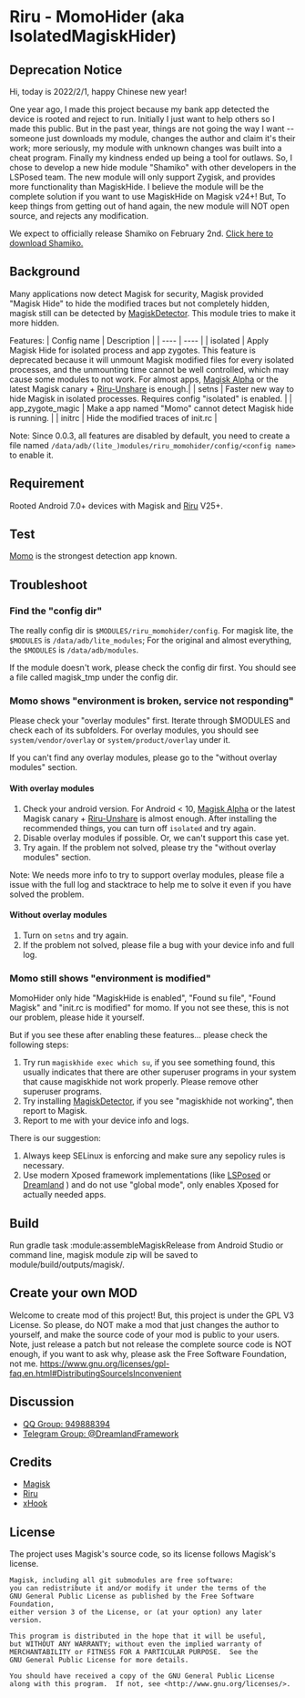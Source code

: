 # Riru - MomoHider (aka IsolatedMagiskHider)
## Deprecation Notice
Hi, today is 2022/2/1, happy Chinese new year! 

One year ago, I made this project because my bank app detected the device is rooted and reject to run. Initially I just want to help others so I made this public. But in the past year, things are not going the way I want -- someone just downloads my module, changes the author and claim it's their work; more seriously, my module with unknown changes was built into a cheat program. Finally my kindness ended up being a tool for outlaws. So, I chose to develop a new hide module "Shamiko" with other developers in the LSPosed team. The new module will only support Zygisk, and provides more functionality than MagiskHide. I believe the module will be the complete solution if you want to use MagiskHide on Magisk v24+! But, To keep things from getting out of hand again, the new module will NOT open source, and rejects any modification. 

We expect to officially release Shamiko on February 2nd. [Click here to download Shamiko.](https://lsposed.github.io/)

## Background
Many applications now detect Magisk for security, Magisk provided "Magisk Hide" to hide the modified traces but not completely hidden, magisk still can be detected by [MagiskDetector](https://github.com/vvb2060/MagiskDetector). This module tries to make it more hidden.

Features:
| Config name | Description |
|  ----  | ----  |
| isolated | Apply Magisk Hide for isolated process and app zygotes. This feature is deprecated because it will unmount Magisk modified files for every isolated processes, and the unmounting time cannot be well controlled, which may cause some modules to not work. For almost apps, [Magisk Alpha](https://github.com/vvb2060/magisk/tree/alpha) or the latest Magisk canary + [Riru-Unshare](https://github.com/vvb2060/riru-unshare) is enough.|
| setns | Faster new way to hide Magisk in isolated processes. Requires config "isolated" is enabled. |
| app_zygote_magic | Make a app named "Momo" cannot detect Magisk hide is running. |
| initrc | Hide the modified traces of init.rc |

Note: Since 0.0.3, all features are disabled by default, you need to create a file named `/data/adb/(lite_)modules/riru_momohider/config/<config name>` to enable it.

## Requirement
Rooted Android 7.0+ devices with Magisk and [Riru](https://github.com/RikkaApps/Riru) V25+.

## Test
[Momo](https://t.me/magiskalpha/491) is the strongest detection app known.

## Troubleshoot
### Find the "config dir"
The really config dir is `$MODULES/riru_momohider/config`. For magisk lite, the `$MODULES` is `/data/adb/lite_modules`; For the original and almost everything, the `$MODULES` is `/data/adb/modules`.

If the module doesn't work, please check the config dir first. You should see a file called magisk_tmp under the config dir.

### Momo shows "environment is broken, service not responding"
Please check your "overlay modules" first. Iterate through $MODULES and check each of its subfolders. For overlay modules, you should see `system/vendor/overlay` or `system/product/overlay` under it.

If you can't find any overlay modules, please go to the "without overlay modules" section.
#### With overlay modules
1. Check your android version. For Android < 10, [Magisk Alpha](https://github.com/vvb2060/magisk/tree/alpha) or the latest Magisk canary + [Riru-Unshare](https://github.com/vvb2060/riru-unshare) is almost enough. After installing the recommended things, you can turn off `isolated` and try again.
2. Disable overlay modules if possible. Or, we can't support this case yet.
3. Try again. If the problem not solved, please try the "without overlay modules" section.

Note: We needs more info to try to support overlay modules, please file a issue with the full log and stacktrace to help me to solve it even if you have solved the problem.

#### Without overlay modules
1. Turn on `setns` and try again.
2. If the problem not solved, please file a bug with your device info and full log.

### Momo still shows "environment is modified"
MomoHider only hide "MagiskHide is enabled", "Found su file", "Found Magisk" and "init.rc is modified" for momo. If you not see these, this is not our problem, please hide it yourself.

But if you see these after enabling these features... please check the following steps:
1. Try run `magiskhide exec which su`, if you see something found, this usually indicates that there are other superuser programs in your system that cause magiskhide not work properly. Please remove other superuser programs.
2. Try installing [MagiskDetector](https://github.com/vvb2060/MagiskDetector), if you see "magiskhide not working", then report to Magisk.
3. Report to me with your device info and logs.

There is our suggestion:
1. Always keep SELinux is enforcing and make sure any sepolicy rules is necessary.
2. Use modern Xposed framework implementations (like [LSPosed](https://github.com/LSPosed/LSPosed) or [Dreamland](https://github.com/canyie/Dreamland) ) and do not use "global mode", only enables Xposed for actually needed apps.

## Build
Run gradle task :module:assembleMagiskRelease from Android Studio or command line, magisk module zip will be saved to module/build/outputs/magisk/.

## Create your own MOD
Welcome to create mod of this project! But, this project is under the GPL V3 License. So please, do NOT make a mod that just changes the author to yourself, and make the source code of your mod is public to your users. Note, just release a patch but not release the complete source code is NOT enough, if you want to ask why, please ask the Free Software Foundation, not me. 
https://www.gnu.org/licenses/gpl-faq.en.html#DistributingSourceIsInconvenient

## Discussion
- [QQ Group: 949888394](https://shang.qq.com/wpa/qunwpa?idkey=25549719b948d2aaeb9e579955e39d71768111844b370fcb824d43b9b20e1c04)
- [Telegram Group: @DreamlandFramework](https://t.me/DreamlandFramework)

## Credits
- [Magisk](https://github.com/topjohnwu/Magisk)
- [Riru](https://github.com/RikkaApps/Riru)
- [xHook](https://github.com/iqiyi/xHook)

## License
The project uses Magisk's source code, so its license follows Magisk's license.
```
Magisk, including all git submodules are free software:
you can redistribute it and/or modify it under the terms of the
GNU General Public License as published by the Free Software Foundation,
either version 3 of the License, or (at your option) any later version.

This program is distributed in the hope that it will be useful,
but WITHOUT ANY WARRANTY; without even the implied warranty of
MERCHANTABILITY or FITNESS FOR A PARTICULAR PURPOSE.  See the
GNU General Public License for more details.

You should have received a copy of the GNU General Public License
along with this program.  If not, see <http://www.gnu.org/licenses/>.
```
